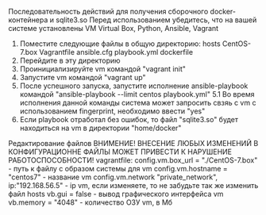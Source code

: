 Последовательность действий для получения сборочного docker-контейнера и sqlite3.so
Перед использованием убедитесь, что на вашей системе установлены VM Virtual Box, Python, Ansible, Vagrant
1. Поместите следующие файлы в общую директорию:
  hosts
  CentOS-7.box
  Vagrantfile
  ansible.cfg
  playbook.yml
  dockerfile
2. Перейдите в эту директорию
3. Проинициализируйте vm командой "vagrant init"
4. Запустите vm командой "vagrant up"
5. После успешного запуска, запустите исполнение ansible-playbook командой "ansible-playbook --limit centos playbook.yml"
   5.1 Во время исполнения данной команды система может запросить свзяь с vm с использованием fingerprint, необходимо ввести "yes"
6. Если playbook отработал без ошибок, то файл "sqlite3.so" будет находиться на vm в директории "home/docker"

Редактирование файлов
ВНИМЕНИЕ! ВНЕСЕНИЕ ЛЮБЫХ ИЗМЕНЕНИЙ В КОНФИГУРАЦИОННЕ ФАЙЛЫ МОЖЕТ ПРИВЕСТИ К НАРУШЕНИЕ РАБОТОСПОСОБНОСТИ!
vagrantfile:
config.vm.box_url = "./CentOS-7.box" - путь к файлу с образом системы для vm
config.vm.hostname = "centos7" - название vm
config.vm.network "private_network", ip:"192.168.56.5" - ip vm, если изменяете, то не забудьте так же изменить файл hosts
vb.gui = false - вывод графического интерфейса vm
vb.memory = "4048" - количество ОЗУ vm, в Мб
